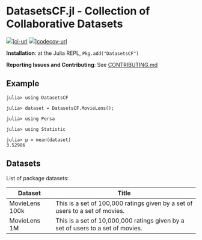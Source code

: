 # DatasetsCF.jl - Collection of Collaborative Datasets

![][ci-img]][ci-url]
![][codecov-img]][codecov-url]

**Installation**: at the Julia REPL, `Pkg.add("DatasetsCF")`

**Reporting Issues and Contributing**: See [CONTRIBUTING.md](CONTRIBUTING.md)

## Example

```
julia> using DatasetsCF

julia> dataset = DatasetsCF.MovieLens();

julia> using Persa

julia> using Statistic

julia> μ = mean(dataset)
3.52986
```

## Datasets

List of package datasets:

Dataset      | Title
-------------|------------------------------------------------------------------------
MovieLens 100k  | This is a set of 100,000 ratings given by a set of users to a set of movies.
MovieLens 1M    | This is a set of 10,000,000 ratings given by a set of users to a set of movies.


[ci-img]: https://img.shields.io/github/checks-status/JuliaRecsys/DatasetsCF.jl/master?style=flat-square
[ci-url]: https://github.com/JuliaRecsys/DatasetsCF.jl/actions

[codecov-img]: https://img.shields.io/codecov/c/github/JuliaRecsys/DatasetsCF.jl?style=flat-square
[codecov-url]: https://codecov.io/gh/JuliaRecsys/DatasetsCF.jl